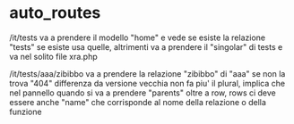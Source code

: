 # auto_routes

<!-- Contenuto migrato da _docs/auto_routes.txt -->

/it/tests
va a prendere il modello "home" e vede se esiste la relazione "tests" se esiste usa quelle, altrimenti
va a prendere il "singolar" di tests e va nel solito file xra.php

/it/tests/aaa/zibibbo
va a prendere la relazione "zibibbo" di "aaa" se non la trova "404" differenza da versione vecchia non fa piu' il plural,
implica che nel pannello quando si va a prendere "parents" oltre a row, rows ci deve essere anche "name"
che corrisponde al nome della relazione o della funzione
